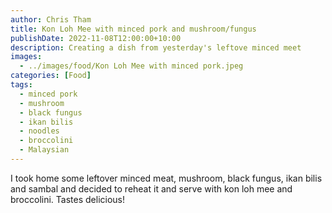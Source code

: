 ```yaml
---
author: Chris Tham
title: Kon Loh Mee with minced pork and mushroom/fungus
publishDate: 2022-11-08T12:00:00+10:00
description: Creating a dish from yesterday's leftove minced meet
images:
  - ../images/food/Kon Loh Mee with minced pork.jpeg
categories: [Food]
tags:
  - minced pork
  - mushroom
  - black fungus
  - ikan bilis
  - noodles
  - broccolini
  - Malaysian
---
```


I took home some leftover minced meat, mushroom, black fungus, ikan bilis and sambal and decided to reheat it and serve with kon loh mee and broccolini. Tastes delicious!
